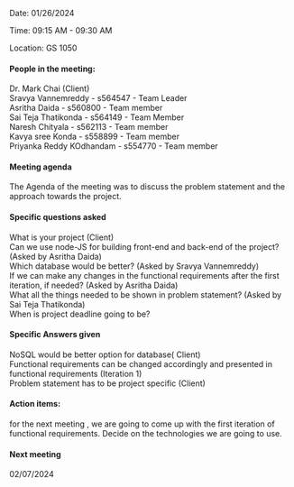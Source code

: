 Date: 01/26/2024

Time: 09:15 AM - 09:30 AM

Location: GS 1050

#### People in the meeting:
Dr. Mark Chai (Client)<br>
Sravya Vannemreddy - s564547 - Team Leader<br>
Asritha Daida - s560800 - Team member<br>
Sai Teja Thatikonda - s564149 - Team Member<br>
Naresh Chityala - s562113 - Team member<br>
Kavya sree Konda - s558899 - Team member<br>
Priyanka Reddy KOdhandam - s554770 - Team member<br>

#### Meeting agenda
The Agenda of the meeting was to discuss the problem statement and the approach towards the project.

#### Specific questions asked
What is your project (Client)<br>
Can we use node-JS for building front-end and back-end of the project? (Asked by Asritha Daida)<br>
Which database would be better? (Asked by Sravya Vannemreddy)<br>
If we can make any changes in the functional requirements after the first iteration, if needed? (Asked by Asritha Daida)<br>
What all the things needed to be shown in problem statement? (Asked by Sai Teja Thatikonda)<br>
When is project deadline going to be?

#### Specific Answers given
NoSQL would be better option for database( Client)<br>
Functional requirements can be changed accordingly and presented in functional requirements (Iteration 1)<br>
Problem statement has to be project specific (Client)<br>

#### Action items:
for the next meeting , we are going to come up with the first iteration of functional requirements. 
Decide on the technologies we are going to use.

#### Next meeting
02/07/2024